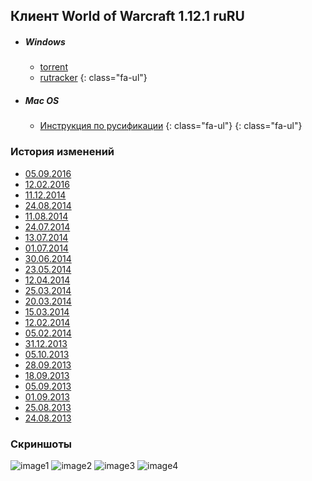 ## Клиент World of Warcraft 1.12.1 ruRU

- ##### <i class="fa-li fa fa-windows"></i>Windows
    - <i class="fa-li fa fa-download"></i>[torrent](https://vk.com/doc-113603759_437863254)
    - <i class="fa-li fa fa-download"></i>[rutracker](https://rutracker.org/forum/viewtopic.php?t=2476597)
    {: class="fa-ul"}
- ##### <i class="fa-li fa fa-apple"></i>Mac OS
    - <i class="fa-li fa fa-vk"></i>[Инструкция по русификации](https://vk.com/topic-113603759_35171106)
    {: class="fa-ul"}
{: class="fa-ul"}

### История изменений
- [05.09.2016](changelog/2016-09-05.html)
- [12.02.2016](changelog/2016-02-12.html)
- [11.12.2014](changelog/2014-12-11.html)
- [24.08.2014](changelog/2014-08-24.html)
- [11.08.2014](changelog/2014-08-11.html)
- [24.07.2014](changelog/2014-07-24.html)
- [13.07.2014](changelog/2014-07-13.html)
- [01.07.2014](changelog/2014-07-01.html)
- [30.06.2014](changelog/2014-06-30.html)
- [23.05.2014](changelog/2014-05-23.html)
- [12.04.2014](changelog/2014-04-12.html)
- [25.03.2014](changelog/2014-03-25.html)
- [20.03.2014](changelog/2014-03-20.html)
- [15.03.2014](changelog/2014-03-15.html)
- [12.02.2014](changelog/2014-02-12.html)
- [05.02.2014](changelog/2014-02-05.html)
- [31.12.2013](changelog/2013-12-31.html)
- [05.10.2013](changelog/2013-10-05.html)
- [28.09.2013](changelog/2013-09-28.html)
- [18.09.2013](changelog/2013-09-18.html)
- [05.09.2013](changelog/2013-09-05.html)
- [01.09.2013](changelog/2013-09-01.html)
- [25.08.2013](changelog/2013-08-25.html)
- [24.08.2013](changelog/release.html)


### Скриншоты

![image1](https://pp.userapi.com/c636520/v636520141/261f5/07TitaicJcQ.jpg)
![image2](https://pp.userapi.com/c633524/v633524941/15de7/6xZPCHJ_hec.jpg)
![image3](https://pp.userapi.com/c633524/v633524941/15e0c/GUoIw7uKeJ8.jpg)
![image4](https://pp.userapi.com/c633524/v633524941/15e3c/kJZeUjU83W0.jpg)
